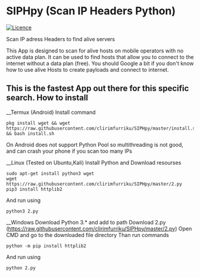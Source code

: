 # SIPHpy (Scan IP Headers Python)
[![Licence](https://img.shields.io/badge/license-GPLv3-blue.svg?style=flat-square)](https://www.gnu.org/licenses/gpl-3.0.en.html)

Scan IP adress Headers to find alive servers

This App is designed to scan for alive hosts on mobile operators with no active data plan. It can be used to find hosts that allow you to connect to the internet without a data plan (free). You should Google a bit if you don't know how to use alive Hosts to create payloads and connect to internet.

This is the fastest App out there for this specific search.
How to install
----
__Termux (Android)
Install command
```
pkg install wget && wget https://raw.githubusercontent.com/clirimfurriku/SIPHpy/master/install.sh && bash install.sh
```
On Android does not support Python Pool so multithreading is not good, and can crash your phone if you scan too many IPs

__Linux (Tested on Ubuntu,Kali)
Install Python and Download resourses
```
sudo apt-get install python3 wget
wget https://raw.githubusercontent.com/clirimfurriku/SIPHpy/master/2.py
pip3 install httplib2
```
And run using 
```
python3 2.py
```
__Windows
Download Python 3.* and add to path
Download 2.py (https://raw.githubusercontent.com/clirimfurriku/SIPHpy/master/2.py)
Open CMD and go to the downloaded file directory
Than run commands
```
python -m pip install httplib2
```
And run using 
```
python 2.py
```



